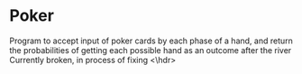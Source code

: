 # Poker
Program to accept input of poker cards by each phase of a hand, and return the probabilities of getting each possible hand as an outcome after the river
<hdr> Currently broken, in process of fixing <\hdr>
